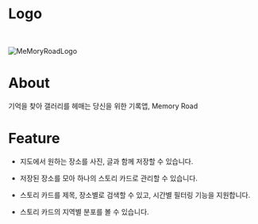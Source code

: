 Logo
=============
<br>

![MeMoryRoadLogo](https://user-images.githubusercontent.com/60086935/147746699-55a6b53a-b9a1-4a14-85a2-7df6f64ca18d.png)


About
=============
기억을 찾아 갤러리를 헤매는 당신을 위한 기록앱, Memory Road



Feature
=============

 - 지도에서 원하는 장소를 사진, 글과 함께 저장할 수 있습니다.
 
 - 저장된 장소를 모아 하나의 스토리 카드로 관리할 수 있습니다.

 - 스토리 카드를 제목, 장소별로 검색할 수 있고, 시간별 필터링 기능을 지원합니다.
 
 - 스토리 카드의 지역별 분포를 볼 수 있습니다.













